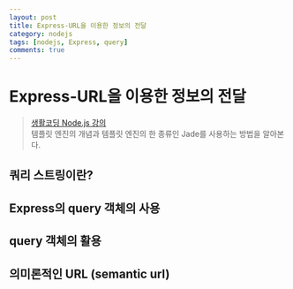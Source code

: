 ```yaml
---
layout: post
title: Express-URL을 이용한 정보의 전달
category: nodejs
tags: [nodejs, Express, query]
comments: true
---
```

# Express-URL을 이용한 정보의 전달
> [생활코딩 Node.js 강의](https://opentutorials.org/course/2136/11945)      
> 템플릿 엔진의 개념과 템플릿 엔진의 한 종류인 Jade를 사용하는 방법을 알아본다.

## 쿼리 스트링이란?

## Express의 query 객체의 사용  

## query 객체의 활용

## 의미론적인 URL (semantic url)
